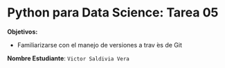 # Python para Data Science: Tarea 05

**Objetivos:**
  - Familiarizarse con el manejo de versiones a trav ́es de Git

**Nombre Estudiante**: `Victor Saldivia Vera`